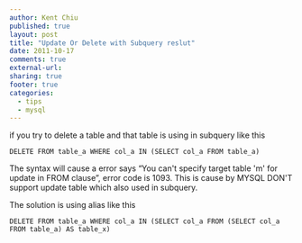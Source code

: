 ```yaml
---
author: Kent Chiu
published: true
layout: post
title: "Update Or Delete with Subquery reslut"
date: 2011-10-17
comments: true
external-url:
sharing: true
footer: true
categories:
  - tips
  - mysql
---
```



if you try to delete a table and that table is using in subquery like
this

```
DELETE FROM table_a WHERE col_a IN (SELECT col_a FROM table_a) 
```

The syntax will cause a error says “You can't specify target table 'm'
for update in FROM clause”, error code is 1093. This is cause by MYSQL
DON'T support update table which also used in subquery.

The solution is using alias like this

```
DELETE FROM table_a WHERE col_a IN (SELECT col_a FROM (SELECT col_a FROM table_a) AS table_x)
```


